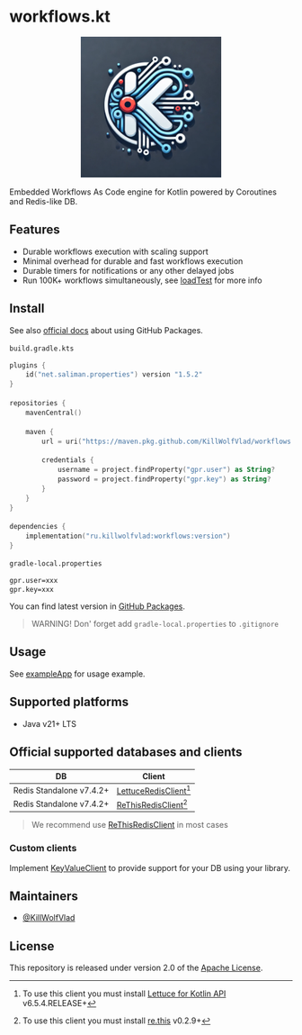 # workflows.kt

<p align="center">
  <img src="./brand/logo.webp" width="250"/>
  <br>
</p>

Embedded Workflows As Code engine for Kotlin powered by Coroutines and Redis-like DB.

## Features

- Durable workflows execution with scaling support
- Minimal overhead for durable and fast workflows execution
- Durable timers for notifications or any other delayed jobs
- Run 100K+ workflows simultaneously, see [loadTest](./loadTest) for more info

## Install

See also [official docs](https://docs.github.com/en/packages/working-with-a-github-packages-registry/working-with-the-gradle-registry#using-a-published-package) about using GitHub Packages.

`build.gradle.kts`

```kotlin
plugins {
    id("net.saliman.properties") version "1.5.2"
}

repositories {
    mavenCentral()

    maven {
        url = uri("https://maven.pkg.github.com/KillWolfVlad/workflows.kt")

        credentials {
            username = project.findProperty("gpr.user") as String?
            password = project.findProperty("gpr.key") as String?
        }
    }
}

dependencies {
    implementation("ru.killwolfvlad:workflows:version")
}
```

`gradle-local.properties`

```properties
gpr.user=xxx
gpr.key=xxx
```

You can find latest version in [GitHub Packages](https://github.com/KillWolfVlad/workflows.kt/packages/2397397).

> WARNING! Don' forget add `gradle-local.properties` to `.gitignore`

## Usage

See [exampleApp](./exampleApp) for usage example.

## Supported platforms

- Java v21+ LTS

## Official supported databases and clients

| DB                       | Client                                       |
| ------------------------ | -------------------------------------------- |
| Redis Standalone v7.4.2+ | [LettuceRedisClient][LettuceRedisClient][^1] |
| Redis Standalone v7.4.2+ | [ReThisRedisClient][ReThisRedisClient][^2]   |

> We recommend use [ReThisRedisClient][ReThisRedisClient] in most cases

### Custom clients

Implement [KeyValueClient][KeyValueClient] to provide support for your DB using your library.

## Maintainers

- [@KillWolfVlad](https://github.com/KillWolfVlad)

## License

This repository is released under version 2.0 of the
[Apache License](https://www.apache.org/licenses/LICENSE-2.0).

[KeyValueClient]: ./src/main/kotlin/ru/killwolfvlad/workflows/core/interfaces/KeyValueClient.kt
[LettuceRedisClient]: ./src/main/kotlin/ru/killwolfvlad/workflows/clients/LettuceRedisClient.kt
[ReThisRedisClient]: ./src/main/kotlin/ru/killwolfvlad/workflows/clients/ReThisRedisClient.kt

[^1]: To use this client you must install [Lettuce for Kotlin API](https://redis.github.io/lettuce/user-guide/kotlin-api/) v6.5.4.RELEASE+
[^2]: To use this client you must install [re.this](https://github.com/vendelieu/re.this) v0.2.9+
